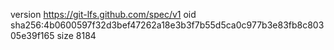 version https://git-lfs.github.com/spec/v1
oid sha256:4b0600597f32d3bef47262a18e3b3f7b55d5ca0c977b3e83fb8c80305e39f165
size 8184
